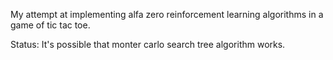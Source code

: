 My attempt at implementing alfa zero reinforcement learning algorithms in a game of tic tac toe. 

Status:
It's possible that monter carlo search tree algorithm works.